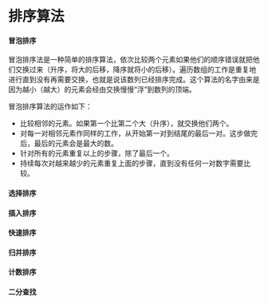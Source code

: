 # 排序算法

#### 冒泡排序

冒泡排序法是一种简单的排序算法，依次比较两个元素如果他们的顺序错误就把他们交换过来（升序，将大的后移，降序就将小的后移）。遍历数组的工作是重复地进行直到没有再需要交换，也就是说该数列已经排序完成。这个算法的名字由来是因为越小（越大）的元素会经由交换慢慢“浮”到数列的顶端。

冒泡排序算法的运作如下：

- 比较相邻的元素。如果第一个比第二个大（升序），就交换他们两个。
- 对每一对相邻元素作同样的工作，从开始第一对到结尾的最后一对。这步做完后，最后的元素会是最大的数。
- 针对所有的元素重复以上的步骤，除了最后一个。
- 持续每次对越来越少的元素重复上面的步骤，直到没有任何一对数字需要比较。



#### 选择排序



#### 插入排序



#### 快速排序



#### 归并排序



#### 计数排序



#### 二分查找

